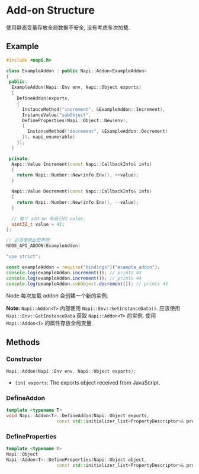 # Add-on Structure

使用静态变量存放全局数据不安全, 没有考虑多次加载.

## Example

```cpp
#include <napi.h>

class ExampleAddon : public Napi::Addon<ExampleAddon>
{
 public:
  ExampleAddon(Napi::Env env, Napi::Object exports)
  {
    DefineAddon(exports,
    {
      InstanceMethod("increment", &ExampleAddon::Increment),
      InstanceValue("subObject",
      DefineProperties(Napi::Object::New(env),
      {
        InstanceMethod("decrement", &ExampleAddon::Decrement)
      }), napi_enumerable)
    });
  }

 private:
  Napi::Value Increment(const Napi::CallbackInfo& info)
  {
    return Napi::Number::New(info.Env(), ++value);
  }

  Napi::Value Decrement(const Napi::CallbackInfo& info)
  {
    return Napi::Number::New(info.Env(), --value);
  }

  // 每个 add-on 有自己的 value.
  uint32_t value = 42;
};

// 必须使用此宏声明
NODE_API_ADDON(ExampleAddon)
```

```js
"use strict";

const exampleAddon = require("bindings")("example_addon");
console.log(exampleAddon.increment()); // prints 43
console.log(exampleAddon.increment()); // prints 44
console.log(exampleAddon.subObject.decrement()); // prints 43
```

Node 每次加载 addon 会创建一个新的实例.

**Note:** `Napi::Addon<T>` 内部使用 `Napi::Env::SetInstanceData()`. 应该使用 `Napi::Env::GetInstanceData` 获取 `Napi::Addon<T>` 的实例. 使用 `Napi::Addon<T>` 的属性存放全局变量.

## Methods

### Constructor

```cpp
Napi::Addon(Napi::Env env, Napi::Object exports);
```

- `[in] exports`: The exports object received from JavaScript.

### DefineAddon

```cpp
template <typename T>
void Napi::Addon<T>::DefineAddon(Napi::Object exports,
                   const std::initializer_list<PropertyDescriptor>& properties);
```

### DefineProperties

```cpp
template <typename T>
Napi::Object
Napi::Addon<T>::DefineProperties(Napi::Object object,
                   const std::initializer_list<PropertyDescriptor>& properties);
```

[`Napi::InstanceWrap<T>`]: ./instance_wrap.md
